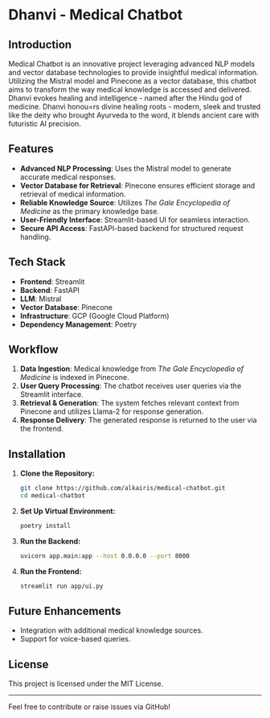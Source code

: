 # Dhanvi - Medical Chatbot

## Introduction
Medical Chatbot is an innovative project leveraging advanced NLP models and vector database technologies to provide insightful medical information. Utilizing the Mistral model and Pinecone as a vector database, this chatbot aims to transform the way medical knowledge is accessed and delivered.
Dhanvi evokes healing and intelligence - named after the Hindu god of medicine. Dhanvi honou=rs divine healing roots - modern, sleek and trusted like the deity who brought Ayurveda to the word, it blends ancient care with futuristic AI precision.

## Features
- **Advanced NLP Processing**: Uses the Mistral model to generate accurate medical responses.
- **Vector Database for Retrieval**: Pinecone ensures efficient storage and retrieval of medical information.
- **Reliable Knowledge Source**: Utilizes *The Gale Encyclopedia of Medicine* as the primary knowledge base.
- **User-Friendly Interface**: Streamlit-based UI for seamless interaction.
- **Secure API Access**: FastAPI-based backend for structured request handling.

## Tech Stack
- **Frontend**: Streamlit
- **Backend**: FastAPI
- **LLM**: Mistral
- **Vector Database**: Pinecone
- **Infrastructure**: GCP (Google Cloud Platform)
- **Dependency Management**: Poetry

## Workflow
1. **Data Ingestion**: Medical knowledge from *The Gale Encyclopedia of Medicine* is indexed in Pinecone.
2. **User Query Processing**: The chatbot receives user queries via the Streamlit interface.
3. **Retrieval & Generation**: The system fetches relevant context from Pinecone and utilizes Llama-2 for response generation.
4. **Response Delivery**: The generated response is returned to the user via the frontend.

## Installation
1. **Clone the Repository:**
   ```bash
   git clone https://github.com/alkairis/medical-chatbot.git
   cd medical-chatbot
   ```
2. **Set Up Virtual Environment:**
   ```bash
   poetry install
   ```
3. **Run the Backend:**
   ```bash
   uvicorn app.main:app --host 0.0.0.0 --port 8000
   ```
4. **Run the Frontend:**
   ```bash
   streamlit run app/ui.py
   ```

## Future Enhancements
- Integration with additional medical knowledge sources.
- Support for voice-based queries.

## License
This project is licensed under the MIT License.

---
Feel free to contribute or raise issues via GitHub!
